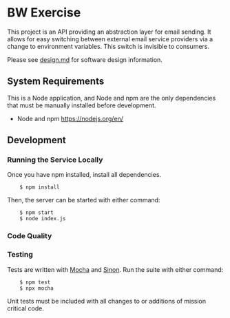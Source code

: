 # BW Exercise

This project is an API providing an abstraction layer for email sending. It allows for easy switching between external email service providers via a change to environment variables. This switch is invisible to consumers.

Please see [design.md]('./design.md') for software design information.

## System Requirements

This is a Node application, and Node and npm are the only dependencies that must be manually installed before development.

- Node and npm https://nodejs.org/en/

## Development

### Running the Service Locally

Once you have npm installed, install all dependencies.

```
    $ npm install
```

Then, the server can be started with either command:

```
    $ npm start
    $ node index.js
```

### Code Quality

<!-- TODO: Linter? -->

### Testing

Tests are written with [Mocha](https://mochajs.org) and [Sinon](https://sinonjs.org/). Run the suite with either command:

```
    $ npm test
    $ npx mocha
```

Unit tests must be included with all changes to or additions of mission critical code.